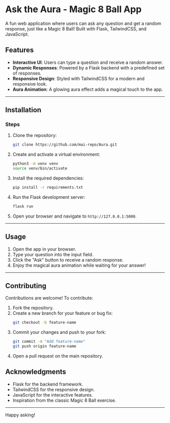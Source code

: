 # Ask the Aura - Magic 8 Ball App

A fun web application where users can ask any question and get a random response, just like a Magic 8 Ball! Built with Flask, TailwindCSS, and JavaScript.

## Features
- **Interactive UI**: Users can type a question and receive a random answer.
- **Dynamic Responses**: Powered by a Flask backend with a predefined set of responses.
- **Responsive Design**: Styled with TailwindCSS for a modern and responsive look.
- **Aura Animation**: A glowing aura effect adds a magical touch to the app.

---

## Installation

### Steps
1. Clone the repository:
    ```bash
    git clone https://github.com/mai-repo/Aura.git
    ```
2. Create and activate a virtual environment:
    ```bash
    python3 -m venv venv
    source venv/bin/activate
    ```
3. Install the required dependencies:
    ```bash
    pip install -r requirements.txt
    ```
4. Run the Flask development server:
    ```bash
    flask run
    ```
5. Open your browser and navigate to `http://127.0.0.1:5000`.

---

## Usage

1. Open the app in your browser.
2. Type your question into the input field.
3. Click the "Ask" button to receive a random response.
4. Enjoy the magical aura animation while waiting for your answer!

---

## Contributing

Contributions are welcome! To contribute:
1. Fork the repository.
2. Create a new branch for your feature or bug fix:
    ```bash
    git checkout -b feature-name
    ```
3. Commit your changes and push to your fork:
    ```bash
    git commit -m "Add feature-name"
    git push origin feature-name
    ```
4. Open a pull request on the main repository.


## Acknowledgments

- Flask for the backend framework.
- TailwindCSS for the responsive design.
- JavaScript for the interactive features.
- Inspiration from the classic Magic 8 Ball exercise.

---

Happy asking!
